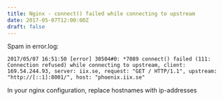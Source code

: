 ```yaml
---
title: Nginx - connect() failed while connecting to upstream
date: 2017-05-07T12:00:00Z
draft: false
---
```

Spam in error.log:

    2017/05/07 16:51:50 [error] 30504#0: *7089 connect() failed (111: Connection refused) while connecting to upstream, client: 169.54.244.93, server: iix.se, request: "GET / HTTP/1.1", upstream: "http://[::1]:8001/", host: "phoenix.iix.se"

In your nginx configuration, replace hostnames with ip-addresses

